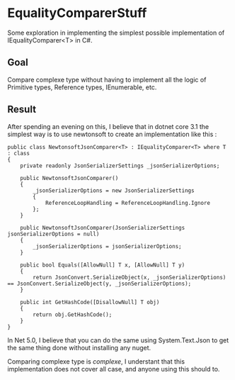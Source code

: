 # EqualityComparerStuff
Some exploration in implementing the simplest possible implementation of IEqualityComparer\<T\> in C#.

## Goal
Compare complexe type without having to implement all the logic of Primitive types, Reference types, IEnumerable, etc.

## Result
After spending an evening on this, I believe that in dotnet core 3.1 the simplest way is to use newtonsoft to create an implementation like this :
```
public class NewtonsoftJsonComparer<T> : IEqualityComparer<T> where T : class
{
    private readonly JsonSerializerSettings _jsonSerializerOptions;

    public NewtonsoftJsonComparer()
    {
        _jsonSerializerOptions = new JsonSerializerSettings
        {
            ReferenceLoopHandling = ReferenceLoopHandling.Ignore
        };
    }

    public NewtonsoftJsonComparer(JsonSerializerSettings jsonSerializerOptions = null)
    {
        _jsonSerializerOptions = jsonSerializerOptions;
    }

    public bool Equals([AllowNull] T x, [AllowNull] T y)
    {
        return JsonConvert.SerializeObject(x, _jsonSerializerOptions) == JsonConvert.SerializeObject(y, _jsonSerializerOptions);
    }

    public int GetHashCode([DisallowNull] T obj)
    {
        return obj.GetHashCode();
    }
}
```

In Net 5.0, I believe that you can do the same using System.Text.Json to get the same thing done without installing any nuget.

Comparing complexe type is <i>complexe</i>, I understant that this implementation does not cover all case, and anyone using this should to.